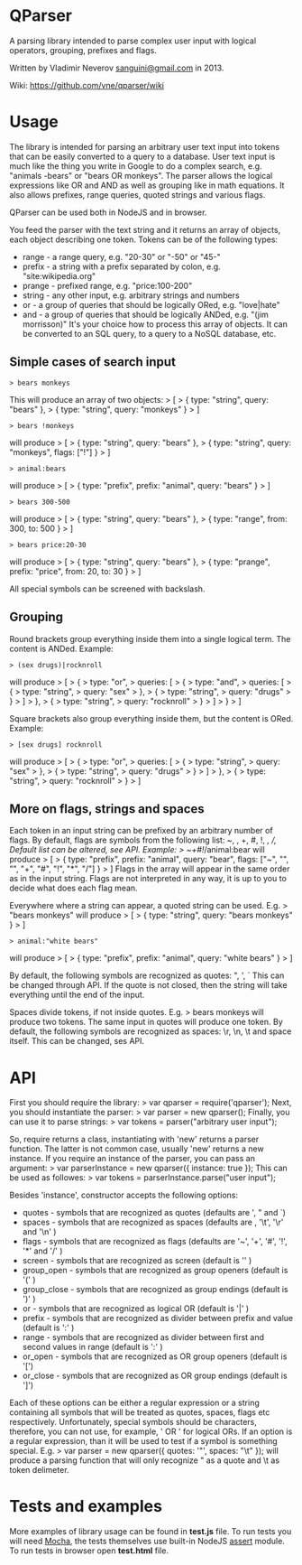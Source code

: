 QParser
=======

A parsing library intended to parse complex user input with logical operators, grouping, prefixes and flags.

Written by Vladimir Neverov <sanguini@gmail.com> in 2013.

Wiki: https://github.com/vne/qparser/wiki

Usage
=====

The library is intended for parsing an arbitrary user text input into tokens that can be easily
converted to a query to a database. User text input is much like the thing you write
in Google to do a complex search, e.g. "animals -bears" or "bears OR monkeys". The parser
allows the logical expressions like OR and AND as well as grouping like in math equations.
It also allows prefixes, range queries, quoted strings and various flags.

QParser can be used both in NodeJS and in browser.

You feed the parser with the text string and it returns an array of objects, each object describing
one token. Tokens can be of the following types:
 -  range - a range query, e.g. "20-30" or "-50" or "45-"
 -  prefix - a string with a prefix separated by colon, e.g. "site:wikipedia.org"
 -  prange - prefixed range, e.g. "price:100-200"
 -  string - any other input, e.g. arbitrary strings and numbers
 -  or - a group of queries that should be logically ORed, e.g. "love|hate"
 -  and - a group of queries that should be logically ANDed, e.g. "(jim morrisson)"
 It's your choice how to process this array of objects. It can be converted to an SQL query,
 to a query to a NoSQL database, etc.

Simple cases of search input
----------------------------

	> bears monkeys
This will produce an array of two objects:
	> [
	>	{ type: "string", query: "bears" },
	>	{ type: "string", query: "monkeys" }
	> ]

	> bears !monkeys
will produce
	> [
	>	{ type: "string", query: "bears" },
	>	{ type: "string", query: "monkeys", flags: ["!"] }
	> ]

	> animal:bears
will produce
	> [
	>	{ type: "prefix", prefix: "animal", query: "bears" }
	> ]

	> bears 300-500
will produce
	> [
	>	{ type: "string", query: "bears" },
	>	{ type: "range", from: 300, to: 500 }
	> ]

	> bears price:20-30
will produce
	> [
	>	{ type: "string", query: "bears" },
	>	{ type: "prange", prefix: "price", from: 20, to: 30 }
	> ]

All special symbols can be screened with backslash.

Grouping
--------

Round brackets group everything inside them into a single logical term. The content
is ANDed. Example:

	> (sex drugs)|rocknroll
will produce
	> [
	> 	{
	> 		type: "or",
	> 		queries: [
	> 			{
	> 				type: "and",
	> 				queries: [
	> 					{
	> 						type: "string",
	> 						query: "sex"
	> 					},
	> 					{
	> 						type: "string",
	> 						query: "drugs"
	> 					}
	> 				]
	> 			},
	> 			{
	> 				type: "string",
	> 				query: "rocknroll"
	> 			}
	> 		]
	> 	}
	> ]

Square brackets also group everything inside them, but the content is ORed. Example:

	> [sex drugs] rocknroll
will produce
	> [
	> 	{
	> 		type: "or",
	> 		queries: [
	>			{
	>				type: "string",
	>				query: "sex"
	>			},
	>			{
	>				type: "string",
	>				query: "drugs"
	>			}
	> 		]
	> 	},
	>	{
	>		type: "string",
	>		query: "rocknroll"
	>	}
	> ]

More on flags, strings and spaces
---------------------------------

Each token in an input string can be prefixed by an arbitrary number of flags. By default,
flags are symbols from the following list: ~, \, +, #, !, *, /, \
Default list can be altered, see API.
Example:
	> ~\+#!*\/animal:bear
will produce
	> [
	>	{ type: "prefix", prefix: "animal", query: "bear", flags: ["~", "\", "", "+", "#", "!", "*\", "/"] }
	> ]
Flags in the array will appear in the same order as in the input string. Flags are not interpreted in any
way, it is up to you to decide what does each flag mean.

Everywhere where a string can appear, a quoted string can be used. E.g.
	> "bears monkeys"
will produce
	> [
	>	{ type: "string", query: "bears monkeys" }
	> ]

	> animal:"white bears"
will produce
	> [
	>	{ type: "prefix", prefix: "animal", query: "white bears" }
	> ]

By default, the following symbols are recognized as quotes: ", ', `
This can be changed through API. If the quote is not closed, then
the string will take everything until the end of the input.

Spaces divide tokens, if not inside quotes. E.g.
	> bears monkeys
will produce two tokens. The same input in quotes will produce one token. By default,
the following symbols are recognized as spaces: \r, \n, \t and space itself. This can be
changed, ses API.


API
===

First you should require the library:
	> var qparser = require('qparser');
Next, you should instantiate the parser:
	> var parser = new qparser();
Finally, you can use it to parse strings:
	> var tokens = parser("arbitrary user input");

So, require returns a class, instantiating with 'new' returns a parser function. The latter is not common case,
usually 'new' returns a new instance. If you require an instance of the parser, you can pass an argument:
	> var parserInstance = new qparser({ instance: true });
This can be used as followes:
	> var tokens = parserInstance.parse("user input");

Besides 'instance', constructor accepts the following options:
 -  quotes           - symbols that are recognized as quotes (defaults are ', " and `)
 -  spaces           - symbols that are recognized as spaces (defaults are <space>, '\t', '\r' and '\n' )
 -  flags            - symbols that are recognized as flags (defaults are '~', '+', '#', '!', '*' and '/' )
 -  screen           - symbols that are recognized as screen (default is '\' )
 -  group_open       - symbols that are recognized as group openers (default is '(' )
 -  group_close      - symbols that are recognized as group endings (default is ')' )
 -  or               - symbols that are recognized as logical OR (default is '|' )
 -  prefix           - symbols that are recognized as divider between prefix and value (default is ':' )
 -  range            - symbols that are recognized as divider between first and second values in range (default is ':' )
 -  or_open          - symbols that are recognized as OR group openers (default is '[')
 -  or_close         - symbols that are recognized as OR group endings (default is ']')

Each of these options can be either a regular expression or a string containing all symbols
that will be treated as quotes, spaces, flags etc respectively. Unfortunately, special symbols should be
characters, therefore, you can not use, for example, ' OR ' for logical ORs.
If an option is a regular expression, than it will be used to test if a symbol is something special. E.g.
	> var parser = new qparser({ quotes: '"', spaces: "\t" });
will produce a parsing function that will only recognize " as a quote and \t as token delimeter.


Tests and examples
==================

More examples of library usage can be found in **test.js** file. To run tests you will
need [Mocha](http://visionmedia.github.io/mocha/), the tests themselves use built-in
NodeJS [assert](http://nodejs.org/api/assert.html) module. To run tests in browser
open **test.html** file.

